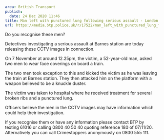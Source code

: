 ```yaml
area: British Transport
publish:
  date: 24 Dec 2020 11:46
title: Man left with punctured lung following serious assault - London
url: https://media.btp.police.uk/r/17522/man_left_with_punctured_lung_following_serious_as
```

Do you recognise these men?

Detectives investigating a serious assault at Barnes station are today releasing these CCTV images in connection.

On 7 November at around 12.25pm, the victim, a 52-year-old man, asked two men to wear face coverings on board a train.

The two men took exception to this and kicked the victim as he was leaving the train at Barnes station. They then attacked him on the platform with a weapon believed to be a knuckle duster.

The victim was taken to hospital where he received treatment for several broken ribs and a punctured lung.

Officers believe the men in the CCTV images may have information which could help their investigation.

If you recognise them or have any information please contact BTP by texting 61016 or calling 0800 40 50 40 quoting reference 180 of 07/11/20. Alternatively you can call Crimestoppers anonymously on 0800 555 111.
